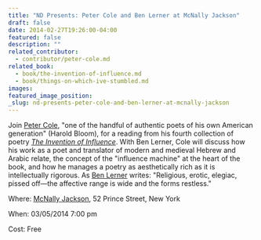 ```yaml
---
title: "ND Presents: Peter Cole and Ben Lerner at McNally Jackson"
draft: false
date: 2014-02-27T19:26:00-04:00
featured: false
description: ""
related_contributor:
  - contributor/peter-cole.md
related_book:
  - book/the-invention-of-influence.md
  - book/things-on-which-ive-stumbled.md
images:
featured_image_position: 
_slug: nd-presents-peter-cole-and-ben-lerner-at-mcnally-jackson
---
```


Join [Peter Cole](http://ndbooks.com/author/peter-cole), "one of the handful of authentic poets of his own American generation" (Harold Bloom), for a reading from his fourth collection of poetry [_The Invention of Influence_](http://ndbooks.com/book/the-invention-of-influence). With Ben Lerner, Cole will discuss how his work as a poet and translator of modern and medieval Hebrew and Arabic relate, the concept of the "influence machine" at the heart of the book, and how he manages a poetry as aesthetically rich as it is intellectually rigorous. As [Ben Lerner](http://coffeehousepress.org/authors/ben-lerner/) writes: "Religious, erotic, elegiac, pissed off—the affective range is wide and the forms restless."

Where: [McNally Jackson](http://www.mcnallyjackson.com/event/new-directions-presents-peter-cole-and-ben-lerner), 52 Prince Street, New York

When: 03/05/2014 7:00 pm

Cost: Free

